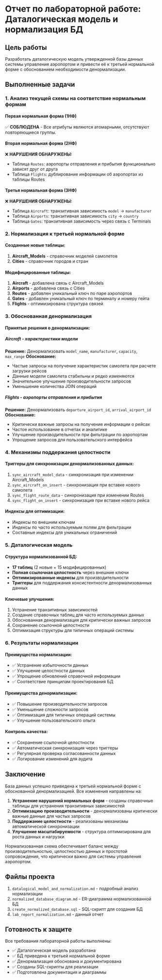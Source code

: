 # Отчет по лабораторной работе: Даталогическая модель и нормализация БД

## Цель работы
Разработать даталогическую модель утвержденной базы данных системы управления аэропортом и привести её к третьей нормальной форме с обоснованием необходимости денормализации.

## Выполненные задачи

### 1. Анализ текущей схемы на соответствие нормальным формам

#### Первая нормальная форма (1НФ)
✅ **СОБЛЮДЕНА** - Все атрибуты являются атомарными, отсутствуют повторяющиеся группы.

#### Вторая нормальная форма (2НФ)
❌ **НАРУШЕНИЯ ОБНАРУЖЕНЫ:**
- Таблица `Routes`: аэропорты отправления и прибытия функционально зависят друг от друга
- Таблица `Flights`: дублирование информации об аэропортах из таблицы Routes

#### Третья нормальная форма (3НФ)
❌ **НАРУШЕНИЯ ОБНАРУЖЕНЫ:**
- Таблица `Aircraft`: транзитивная зависимость `model` → `manufacturer`
- Таблица `Airports`: транзитивная зависимость `city` → `country`
- Таблица `Gates`: транзитивная зависимость через связь с Terminals

### 2. Нормализация к третьей нормальной форме

#### Созданные новые таблицы:
1. **Aircraft_Models** - справочник моделей самолетов
2. **Cities** - справочник городов и стран

#### Модифицированные таблицы:
1. **Aircraft** - добавлена связь с Aircraft_Models
2. **Airports** - добавлена связь с Cities  
3. **Routes** - добавлен уникальный ключ по паре аэропортов
4. **Gates** - добавлен уникальный ключ по терминалу и номеру гейта
5. **Flights** - оптимизирована структура связей

### 3. Обоснованная денормализация

#### Принятые решения о денормализации:

##### Aircraft - характеристики модели
**Решение:** Денормализовать `model_name`, `manufacturer`, `capacity`, `max_range`
**Обоснование:**
- Частые запросы на получение характеристик самолета при расчете загрузки рейсов
- Данные модели самолета стабильны и редко изменяются
- Значительное улучшение производительности запросов
- Уменьшение количества JOIN операций

##### Flights - аэропорты отправления и прибытия
**Решение:** Денормализовать `departure_airport_id`, `arrival_airport_id`
**Обоснование:**
- Критически важные запросы на получение информации о рейсах
- Частое использование в отчетах и аналитике
- Улучшение производительности при фильтрации по аэропортам
- Упрощение запросов для пользовательского интерфейса

### 4. Механизмы поддержания целостности

#### Триггеры для синхронизации денормализованных данных:
1. `sync_aircraft_model_data` - синхронизация при изменении Aircraft_Models
2. `sync_aircraft_on_insert` - синхронизация при вставке нового самолета
3. `sync_flight_route_data` - синхронизация при изменении Routes
4. `sync_flight_on_insert` - синхронизация при вставке нового рейса

#### Индексы для оптимизации:
- Индексы по внешним ключам
- Индексы по часто используемым полям для фильтрации
- Составные индексы для уникальных ограничений

### 5. Даталогическая модель

#### Структура нормализованной БД:
- **17 таблиц** (2 новые + 15 модифицированных)
- **Полная ссылочная целостность** через внешние ключи
- **Оптимизированные индексы** для производительности
- **Триггеры** для поддержания консистентности денормализованных данных

#### Ключевые улучшения:
1. Устранение транзитивных зависимостей
2. Создание справочных таблиц для часто используемых данных
3. Обоснованная денормализация для критически важных запросов
4. Сохранение ссылочной целостности
5. Оптимизация структуры для типичных операций системы

### 6. Результаты нормализации

#### Преимущества нормализации:
- ✅ Устранение избыточности данных
- ✅ Улучшение целостности данных
- ✅ Упрощение обновлений справочной информации
- ✅ Соответствие принципам проектирования БД

#### Преимущества денормализации:
- ✅ Повышение производительности запросов
- ✅ Уменьшение сложности запросов
- ✅ Оптимизация для типичных операций системы
- ✅ Улучшение пользовательского опыта

#### Контроль качества:
- ✅ Сохранение ссылочной целостности
- ✅ Автоматическая синхронизация через триггеры
- ✅ Регулярная проверка согласованности данных
- ✅ Логирование изменений для аудита

## Заключение

База данных успешно приведена к третьей нормальной форме с обоснованной денормализацией. Все изменения направлены на:

1. **Устранение нарушений нормальных форм** - созданы справочные таблицы для устранения транзитивных зависимостей
2. **Оптимизацию производительности** - денормализованы критически важные данные для частых запросов
3. **Поддержание целостности** - реализованы механизмы автоматической синхронизации
4. **Улучшение масштабируемости** - структура оптимизирована для роста данных и нагрузки

Нормализованная схема обеспечивает баланс между производительностью, целостностью данных и простотой сопровождения, что критически важно для системы управления аэропортом.

## Файлы проекта

1. `datalogical_model_and_normalization.md` - подробный анализ нормализации
2. `normalized_database_diagram.md` - ER-диаграмма нормализованной БД
3. `create_normalized_database.sql` - SQL-скрипт для создания БД
4. `lab_report_normalization.md` - данный отчет

## Готовность к защите

Все требования лабораторной работы выполнены:
- ✅ Даталогическая модель разработана
- ✅ БД приведена к третьей нормальной форме
- ✅ Денормализация обоснована и документирована
- ✅ Созданы SQL-скрипты для реализации
- ✅ Подготовлена документация и диаграммы



